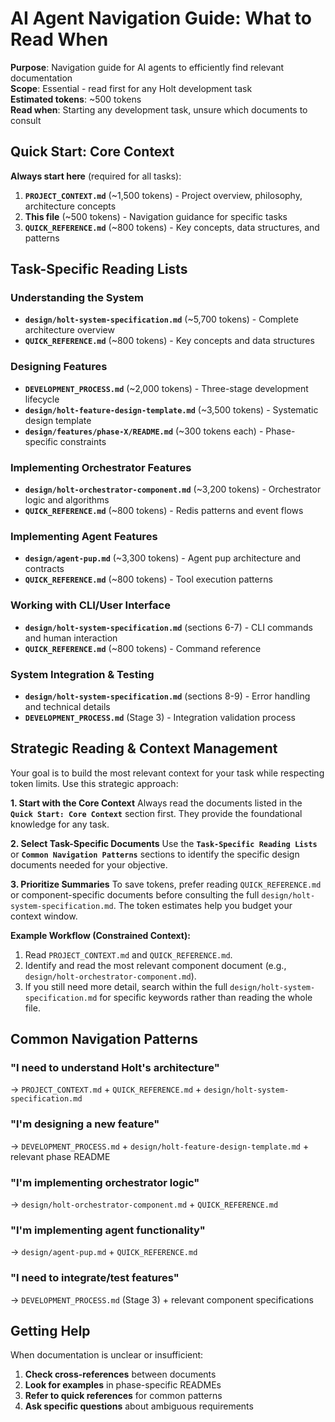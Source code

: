 # **AI Agent Navigation Guide: What to Read When**

**Purpose**: Navigation guide for AI agents to efficiently find relevant documentation  
**Scope**: Essential - read first for any Holt development task  
**Estimated tokens**: ~500 tokens  
**Read when**: Starting any development task, unsure which documents to consult

## **Quick Start: Core Context**

**Always start here** (required for all tasks):
1. **`PROJECT_CONTEXT.md`** (~1,500 tokens) - Project overview, philosophy, architecture concepts
2. **This file** (~500 tokens) - Navigation guidance for specific tasks
3. **`QUICK_REFERENCE.md`** (~800 tokens) - Key concepts, data structures, and patterns

## **Task-Specific Reading Lists**

### **Understanding the System**
- **`design/holt-system-specification.md`** (~5,700 tokens) - Complete architecture overview
- **`QUICK_REFERENCE.md`** (~800 tokens) - Key concepts and data structures

### **Designing Features**
- **`DEVELOPMENT_PROCESS.md`** (~2,000 tokens) - Three-stage development lifecycle  
- **`design/holt-feature-design-template.md`** (~3,500 tokens) - Systematic design template
- **`design/features/phase-X/README.md`** (~300 tokens each) - Phase-specific constraints

### **Implementing Orchestrator Features**
- **`design/holt-orchestrator-component.md`** (~3,200 tokens) - Orchestrator logic and algorithms
- **`QUICK_REFERENCE.md`** (~800 tokens) - Redis patterns and event flows

### **Implementing Agent Features**  
- **`design/agent-pup.md`** (~3,300 tokens) - Agent pup architecture and contracts
- **`QUICK_REFERENCE.md`** (~800 tokens) - Tool execution patterns

### **Working with CLI/User Interface**
- **`design/holt-system-specification.md`** (sections 6-7) - CLI commands and human interaction
- **`QUICK_REFERENCE.md`** (~800 tokens) - Command reference

### **System Integration & Testing**
- **`design/holt-system-specification.md`** (sections 8-9) - Error handling and technical details
- **`DEVELOPMENT_PROCESS.md`** (Stage 3) - Integration validation process

## **Strategic Reading & Context Management**

Your goal is to build the most relevant context for your task while respecting token limits. Use this strategic approach:

**1. Start with the Core Context**
Always read the documents listed in the **`Quick Start: Core Context`** section first. They provide the foundational knowledge for any task.

**2. Select Task-Specific Documents**
Use the **`Task-Specific Reading Lists`** or **`Common Navigation Patterns`** sections to identify the specific design documents needed for your objective.

**3. Prioritize Summaries**
To save tokens, prefer reading `QUICK_REFERENCE.md` or component-specific documents before consulting the full `design/holt-system-specification.md`. The token estimates help you budget your context window.

**Example Workflow (Constrained Context):**
1.  Read `PROJECT_CONTEXT.md` and `QUICK_REFERENCE.md`.
2.  Identify and read the most relevant component document (e.g., `design/holt-orchestrator-component.md`).
3.  If you still need more detail, search within the full `design/holt-system-specification.md` for specific keywords rather than reading the whole file.

## **Common Navigation Patterns**

### **"I need to understand Holt's architecture"**
→ `PROJECT_CONTEXT.md` + `QUICK_REFERENCE.md` + `design/holt-system-specification.md`

### **"I'm designing a new feature"**  
→ `DEVELOPMENT_PROCESS.md` + `design/holt-feature-design-template.md` + relevant phase README

### **"I'm implementing orchestrator logic"**
→ `design/holt-orchestrator-component.md` + `QUICK_REFERENCE.md`

### **"I'm implementing agent functionality"**
→ `design/agent-pup.md` + `QUICK_REFERENCE.md`

### **"I need to integrate/test features"**
→ `DEVELOPMENT_PROCESS.md` (Stage 3) + relevant component specifications

## **Getting Help**

When documentation is unclear or insufficient:
1. **Check cross-references** between documents
2. **Look for examples** in phase-specific READMEs
3. **Refer to quick references** for common patterns
4. **Ask specific questions** about ambiguous requirements
